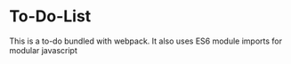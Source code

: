 # To-Do-List
This is a to-do bundled with webpack. It also uses ES6 module imports for modular javascript

